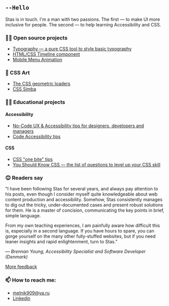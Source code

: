 ## `--Hello`
Stas is in touch. I'm a man with two passions. The first — to make UI more inclusive for people. The second — to help learning  Accessibility and CSS. 

### 👨‍💻 Open source projects
- [Typography — a pure CSS tool to style basic typography](https://github.com/melnik909/typography)
- [HTML/CSS Timeline component](https://codepen.io/melnik909/full/qPjwvq)
- [Mobile Menu Animation](https://codepen.io/melnik909/full/JpJPYp)

### 🎨 CSS Art
- [The CSS geometric loaders](https://codepen.io/melnik909/full/yLmWadq)
- [CSS Simba](https://codepen.io/melnik909/full/qaOwqV)

### 👨‍🏫 Educational projects
#### Accessibility
- [No-Code UX & Accessibility tips for designers, developers and managers](https://uxa11y.substack.com/archive)
- [Code Accessibility tips](https://deva11y.substack.com/archive)
#### CSS
- [CSS "one bite" tips](https://cssisntmagic.substack.com/archive)
- [You Should Know CSS — the list of questions to level up your CSS skill](https://github.com/melnik909/you-should-know-css)

### 😊 Readers say
"I have been following Stas for several years, and always pay attention to his posts, even though I consider myself quite knowledgeable about web content production and accessibility. Somehow, Stas consistently manages to dig out the tricky, under-documented cases and present robust solutions for them. He is a master of concision, communicating the key points in brief, simple language. 

From my own teaching experiences, I am painfully aware how difficult this is, especially in a second language. If you have hours to spare, you can gorge yourself on the many other fully-stuffed websites, but if you need leaner insights and rapid enlightenment, turn to Stas.”

—  *Brennan Young, Accessibility Specialist and Software Developer (Denmark)*

[More feedback](https://github.com/melnik909/melnik909/blob/main/feedback.md)

### 📫 How to reach me:
- melnik909@ya.ru
- [Linkedin](https://www.linkedin.com/in/melnik909/)
